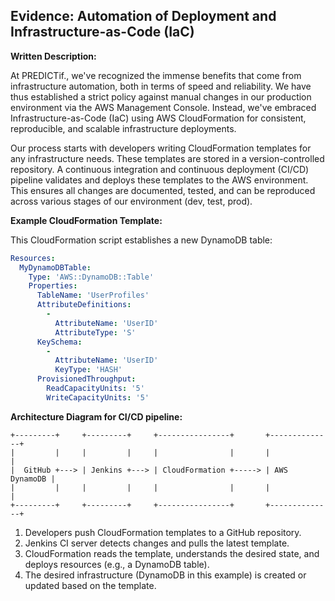 ## **Evidence: Automation of Deployment and Infrastructure-as-Code (IaC)**

**Written Description:**

At PREDICTif., we've recognized the immense benefits that come from infrastructure automation, both in terms of speed and reliability. We have thus established a strict policy against manual changes in our production environment via the AWS Management Console. Instead, we've embraced Infrastructure-as-Code (IaC) using AWS CloudFormation for consistent, reproducible, and scalable infrastructure deployments.

Our process starts with developers writing CloudFormation templates for any infrastructure needs. These templates are stored in a version-controlled repository. A continuous integration and continuous deployment (CI/CD) pipeline validates and deploys these templates to the AWS environment. This ensures all changes are documented, tested, and can be reproduced across various stages of our environment (dev, test, prod).

**Example CloudFormation Template:**

This CloudFormation script establishes a new DynamoDB table:

```yaml
Resources:
  MyDynamoDBTable:
    Type: 'AWS::DynamoDB::Table'
    Properties:
      TableName: 'UserProfiles'
      AttributeDefinitions:
        -
          AttributeName: 'UserID'
          AttributeType: 'S'
      KeySchema:
        -
          AttributeName: 'UserID'
          KeyType: 'HASH'
      ProvisionedThroughput:
        ReadCapacityUnits: '5'
        WriteCapacityUnits: '5'
```

**Architecture Diagram for CI/CD pipeline:**

```
+---------+     +---------+     +----------------+       +--------------+
|         |     |         |     |                |       |              |
|  GitHub +---> | Jenkins +---> | CloudFormation +-----> | AWS DynamoDB |
|         |     |         |     |                |       |              |
+---------+     +---------+     +----------------+       +--------------+
```

1. Developers push CloudFormation templates to a GitHub repository.
2. Jenkins CI server detects changes and pulls the latest template.
3. CloudFormation reads the template, understands the desired state, and deploys resources (e.g., a DynamoDB table).
4. The desired infrastructure (DynamoDB in this example) is created or updated based on the template.

